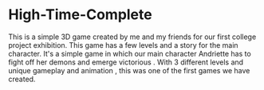 # High-Time-Complete

This is a simple 3D game created by me and my friends for our first college project exhibition. This game has a few levels and a story for the main character. It's a simple game in which our main character Andriette has to fight off her demons and emerge victorious . With 3 different levels and unique gameplay and animation , this was one of the first games we have created. 
